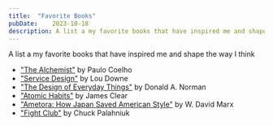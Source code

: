 ```yaml
---
title:	"Favorite Books"
pubDate:	2023-10-18
description: A list a my favorite books that have inspired me and shape the way I think
---
```


A list a my favorite books that have inspired me and shape the way I think

- ["The Alchemist"](https://www.amazon.com/Alchemist-25th-Anniversary-Paulo-Coelho/dp/0062390627/ref=pd_lpo_sccl_2/130-0117433-7804830?content-id=amzn1.sym.116f529c-aa4d-4763-b2b6-4d614ec7dc00) by Paulo Coelho
- ["Service Design"](https://www.amazon.com/Good-Services-Decoding-Mystery-Service/dp/9063695438) by Lou Downe
- ["The Design of Everyday Things"](https://www.amazon.com/Design-Everyday-Things-Donald-Norman/dp/0465067107?crid=26VYBD0KHMP9M&keywords=the+design+of+everyday+things&qid=1697677581&s=books&sprefix=the+design+of,stripbooks,90&sr=1-4) by Donald A. Norman
- ["Atomic Habits"](https://www.amazon.com/Atomic-Habits-Proven-Build-Break/dp/0735211299) by James Clear
- ["Ametora: How Japan Saved American Style"](https://www.amazon.com/gp/product/B012271ONK?caller=Goodreads) by W. David Marx
- ["Fight Club"](https://www.amazon.com/Fight-Club-Chuck-Palahniuk/dp/0393039765?qid=&sr=) by Chuck Palahniuk
